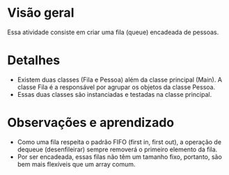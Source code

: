# Visão geral
Essa atividade consiste em criar uma fila (queue) encadeada de pessoas.

# Detalhes
* Existem duas classes (Fila e Pessoa) além da classe principal (Main). A classe Fila é a responsável por agrupar os objetos da classe Pessoa.
* Essas duas classes são instanciadas e testadas na classe principal.

# Observações e aprendizado
* Como uma fila respeita o padrão FIFO (first in, first out), a operação de dequeue (desenfileirar) sempre removerá o primeiro elemento da fila.
* Por ser encadeada, essas filas não têm um tamanho fixo, portanto, são bem mais flexíveis que um array comum.